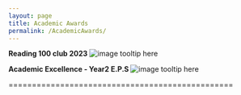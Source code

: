 ```yaml
---
layout: page
title: Academic Awards
permalink: /AcademicAwards/
---
```


<b>Reading 100 club 2023</b>
![image tooltip here](/assets/reading100.jpg)



<b>Academic Excellence - Year2 E.P.S </b>
![image tooltip here](/assets/accdemic.jpg)


     
================================================
